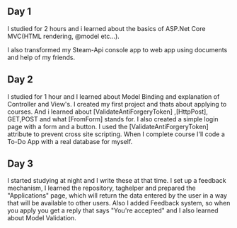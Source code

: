 ## Day 1

I studied for 2 hours and i learned about the basics of ASP.Net Core MVC(HTML rendering, @model etc...).

I also transformed my Steam-Api console app to web app using documents and help of my friends.

## Day 2

I studied for 1 hour and I learned about Model Binding and explanation of Controller and View's.
I created my first project and thats about applying to courses.
And i learned about [ValidateAntiForgeryToken] ,[HttpPost], GET,POST and what [FromForm] stands for.
I also created a simple login page with a form and a button. I used the [ValidateAntiForgeryToken] attribute to prevent cross site scripting.
When I complete course I'll code a To-Do App with a real database for myself.

## Day 3

I started studying at night and I write these at that time. I set up a feedback mechanism, I learned the repository, taghelper and prepared the "Applications" page, which will return the data entered by the user in a way that will be available to other users. Also I added Feedback system, so when you apply you get a reply that says "You're accepted" and I also learned about Model Validation.
